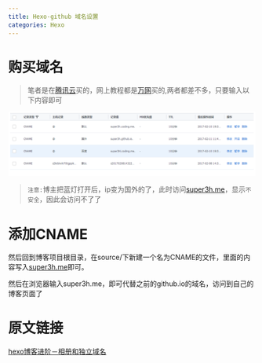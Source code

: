 ```yaml
---
title: Hexo-github 域名设置
categories: Hexo
---
```

#  购买域名
> 笔者是在[腾讯云](https://dnspod.qcloud.com/?from=qcloud)买的，网上教程都是[万网](https://wanwang.aliyun.com/domain/searchresult/)买的,两者都差不多，只要输入以下内容即可

![](Hexo-域名/yuming.png)
> `注意:`博主把蓝灯打开后，ip变为国外的了，此时访问[super3h.me](http://super3h.me/)，显示`不安全`，因此会访问不了了

# 添加CNAME
然后回到博客项目根目录，在source/下新建一个名为CNAME的文件，里面的内容写入[super3h.me](http://super3h.me/)即可。

然后在浏览器输入super3h.me，即可代替之前的github.io的域名，访问到自己的博客页面了

# 原文链接
[hexo博客进阶－相册和独立域名 ](http://www.cnblogs.com/jarson-7426/p/5515870.html)
